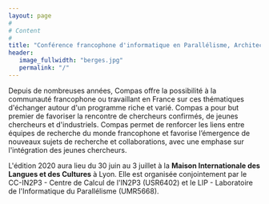 ```yaml
---
layout: page
#
# Content
#
title: "Conférence francophone d'informatique en Parallélisme, Architecture et Système"
header:
   image_fullwidth: "berges.jpg"
   permalink: "/"
---
```



Depuis de nombreuses années, Compas offre la possibilité à la communauté francophone ou travaillant en France sur ces 
thématiques d'échanger autour d'un programme riche et varié. Compas a pour but premier de favoriser la rencontre de 
chercheurs confirmés, de jeunes chercheurs et d'industriels. Compas permet de renforcer les liens entre équipes de 
recherche du monde francophone et favorise l’émergence de nouveaux sujets de recherche et collaborations, avec une 
emphase sur l'intégration des jeunes chercheurs.

L'édition 2020 aura lieu du 30 juin au 3 juillet à la **Maison Internationale des Langues et des Cultures** à Lyon. 
Elle est organisée conjointement par le CC-IN2P3 - Centre de Calcul de l'IN2P3 (USR6402) et le LIP - Laboratoire de 
l'Informatique du Parallélisme (UMR5668).


